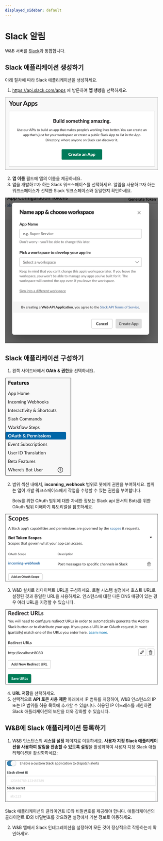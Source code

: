 ```yaml
---
displayed_sidebar: default
---
```


# Slack 알림

W&B 서버를 [Slack](https://slack.com/)과 통합합니다.

## Slack 애플리케이션 생성하기

아래 절차에 따라 Slack 애플리케이션을 생성하세요.

1. https://api.slack.com/apps 에 방문하여 **앱 생성**을 선택하세요.

![](/images/hosting/create_an_app.png)

2. **앱 이름** 필드에 앱의 이름을 제공하세요.
3. 앱을 개발하고자 하는 Slack 워크스페이스를 선택하세요. 알림을 사용하고자 하는 워크스페이스가 선택한 Slack 워크스페이스와 동일한지 확인하세요.

![](/images/hosting/name_app_workspace.png)

## Slack 애플리케이션 구성하기

1. 왼쪽 사이드바에서 **OAth & 권한**을 선택하세요.

![](/images/hosting/add_an_oath.png)

2. 범위 섹션 내에서, **incoming_webhook** 범위로 봇에게 권한을 부여하세요. 범위는 앱이 개발 워크스페이스에서 작업을 수행할 수 있는 권한을 부여합니다.

   Bots를 위한 OAuth 범위에 대한 자세한 정보는 Slack api 문서의 Bots를 위한 OAuth 범위 이해하기 튜토리얼을 참조하세요.

![](/images/hosting/save_urls.png)

3. W&B 설치로 리다이렉트 URL을 구성하세요. 로컬 시스템 설정에서 호스트 URL로 설정된 것과 동일한 URL을 사용하세요. 인스턴스에 대한 다른 DNS 매핑이 있는 경우 여러 URL을 지정할 수 있습니다.

![](/images/hosting/redirect_urls.png)

4. **URL 저장**을 선택하세요.
5. 선택적으로 **API 토큰 사용 제한** 아래에서 IP 범위를 지정하여, W&B 인스턴스의 IP 또는 IP 범위를 허용 목록에 추가할 수 있습니다. 허용된 IP 어드레스를 제한하면 Slack 애플리케이션의 보안을 더욱 강화할 수 있습니다.

## W&B에 Slack 애플리케이션 등록하기

1. W&B 인스턴스의 **시스템 설정** 페이지로 이동하세요. **사용자 지정 Slack 애플리케이션을 사용하여 알림을 전송할 수 있도록 설정**을 활성화하여 사용자 지정 Slack 애플리케이션을 활성화하세요:

![](/images/hosting/register_slack_app.png)

Slack 애플리케이션의 클라이언트 ID와 비밀번호를 제공해야 합니다. 애플리케이션의 클라이언트 ID와 비밀번호를 찾으려면 설정에서 기본 정보로 이동하세요.

2. W&B 앱에서 Slack 인테그레이션을 설정하여 모든 것이 정상적으로 작동하는지 확인하세요.